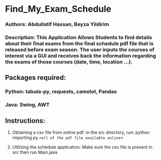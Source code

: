 # Find_My_Exam_Schedule
### Authors: Abdullatif Hassan, Beyza Yildirim
### Description: This Application Allows Students to find details about their final exams from the final schedule pdf file that is released before exam season. The user inputs the courses of interest via a GUI and receives back the information regarding the exams of those courses (date, time, location ...). 
## Packages required: 
### Python: tabula-py, requests, camelot, Pandas
### Java: Swing, AWT
## Instructions:
1) Obtaining a csv file from online pdf: in the src directory, run: python importing.py `<url of the pdf file available online`>
  
2) Utilizing the schedule application: Make sure the csv file is present in src then run Main.java 
